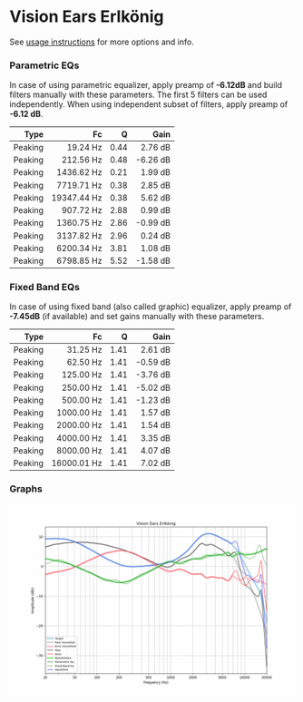 # Vision Ears Erlkönig
See [usage instructions](https://github.com/jaakkopasanen/AutoEq#usage) for more options and info.

### Parametric EQs
In case of using parametric equalizer, apply preamp of **-6.12dB** and build filters manually
with these parameters. The first 5 filters can be used independently.
When using independent subset of filters, apply preamp of **-6.12 dB**.

| Type    | Fc          |    Q | Gain     |
|--------:|------------:|-----:|---------:|
| Peaking | 19.24 Hz    | 0.44 | 2.76 dB  |
| Peaking | 212.56 Hz   | 0.48 | -6.26 dB |
| Peaking | 1436.62 Hz  | 0.21 | 1.99 dB  |
| Peaking | 7719.71 Hz  | 0.38 | 2.85 dB  |
| Peaking | 19347.44 Hz | 0.38 | 5.62 dB  |
| Peaking | 907.72 Hz   | 2.88 | 0.99 dB  |
| Peaking | 1360.75 Hz  | 2.86 | -0.99 dB |
| Peaking | 3137.82 Hz  | 2.96 | 0.24 dB  |
| Peaking | 6200.34 Hz  | 3.81 | 1.08 dB  |
| Peaking | 6798.85 Hz  | 5.52 | -1.58 dB |

### Fixed Band EQs
In case of using fixed band (also called graphic) equalizer, apply preamp of **-7.45dB**
(if available) and set gains manually with these parameters.

| Type    | Fc          |    Q | Gain     |
|--------:|------------:|-----:|---------:|
| Peaking | 31.25 Hz    | 1.41 | 2.61 dB  |
| Peaking | 62.50 Hz    | 1.41 | -0.59 dB |
| Peaking | 125.00 Hz   | 1.41 | -3.76 dB |
| Peaking | 250.00 Hz   | 1.41 | -5.02 dB |
| Peaking | 500.00 Hz   | 1.41 | -1.23 dB |
| Peaking | 1000.00 Hz  | 1.41 | 1.57 dB  |
| Peaking | 2000.00 Hz  | 1.41 | 1.54 dB  |
| Peaking | 4000.00 Hz  | 1.41 | 3.35 dB  |
| Peaking | 8000.00 Hz  | 1.41 | 4.07 dB  |
| Peaking | 16000.01 Hz | 1.41 | 7.02 dB  |

### Graphs
![](./Vision%20Ears%20Erlk%C3%B6nig.png)